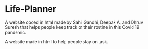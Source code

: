 # Life-Planner
A website coded in html made by Sahil Gandhi, Deepak A, and Dhruv Suresh that helps people keep track of their routine in this Covid 19 pandemic. 

A website made in html to help people stay on task.
